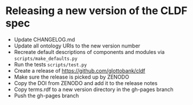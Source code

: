 
Releasing a new version of the CLDF spec
========================================

- Update CHANGELOG.md
- Update all ontology URIs to the new version number
- Recreate default descriptions of components and modules via `scripts/make_defaults.py`
- Run the tests `scripts/test.py`
- Create a release of https://github.com/glottobank/cldf
- Make sure the release is picked up by ZENODO
- Copy the DOI from ZENODO and add it to the release notes
- Copy terms.rdf to a new version directory in the gh-pages branch
- Push the gh-pages branch

